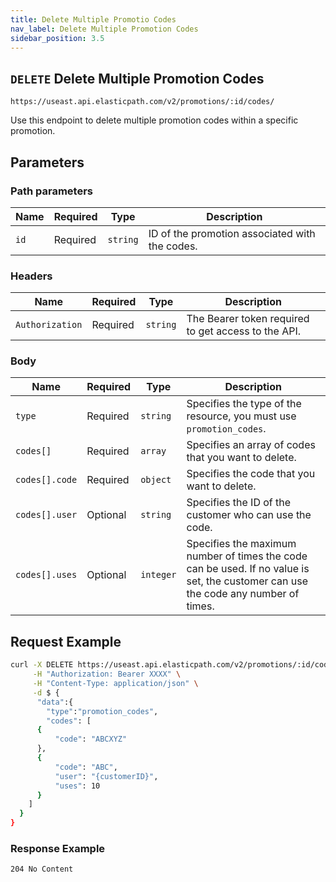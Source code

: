 ```yaml
---
title: Delete Multiple Promotio Codes
nav_label: Delete Multiple Promotion Codes
sidebar_position: 3.5
---
```


## `DELETE` Delete Multiple Promotion Codes

```http
https://useast.api.elasticpath.com/v2/promotions/:id/codes/
```

Use this endpoint to delete multiple promotion codes within a specific promotion.

## Parameters

### Path parameters

| Name | Required | Type     | Description                                    |
| ---- | -------- | -------- | ---------------------------------------------- |
| `id` | Required | `string` | ID of the promotion associated with the codes. |

### Headers

| Name            | Required | Type     | Description                                         |
| --------------- | -------- | -------- | --------------------------------------------------- |
| `Authorization` | Required | `string` | The Bearer token required to get access to the API. |

### Body

| Name           | Required | Type     | Description                                                         |
| -------------- | -------- | -------- | ------------------------------------------------------------------- |
| `type`         | Required | `string` | Specifies the type of the resource, you must use `promotion_codes`. |
| `codes[]`      | Required | `array`  | Specifies an array of codes that you want to delete. |
| `codes[].code` | Required | `object` | Specifies the code that you want to delete. |
| `codes[].user`   | Optional | `string` | Specifies the ID of the customer who can use the code. |
| `codes[].uses`   | Optional | `integer`| Specifies the maximum number of times the code can be used. If no value is set, the customer can use the code any number of times. |

## Request Example

```bash
curl -X DELETE https://useast.api.elasticpath.com/v2/promotions/:id/codes \
     -H "Authorization: Bearer XXXX" \
     -H "Content-Type: application/json" \
     -d $ {
      "data":{
        "type":"promotion_codes",
        "codes": [
      {
          "code": "ABCXYZ"
      },
      {
          "code": "ABC",
          "user": "{customerID}",
          "uses": 10
      }
    ]
  }
}
```

### Response Example

`204 No Content`
